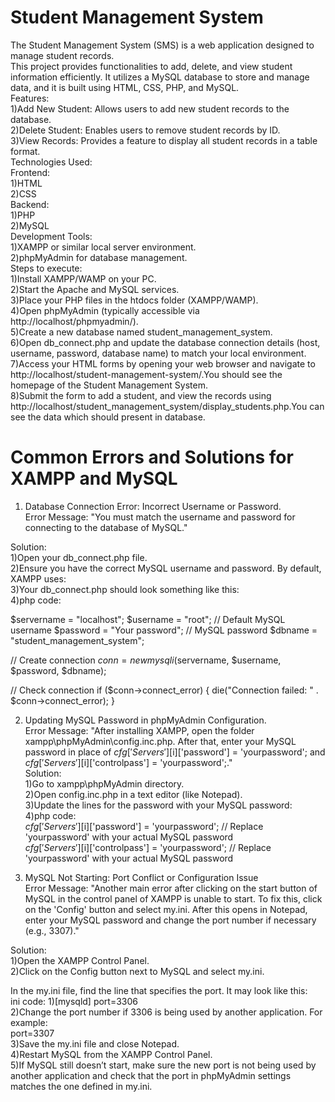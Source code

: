 # Student Management System
The Student Management System (SMS) is a web application designed to manage student records.\
This project provides functionalities to add, delete, and view student information efficiently. It utilizes a MySQL database to store and manage data, and it is built using HTML, CSS, PHP, and MySQL.
\
Features:\
1)Add New Student: Allows users to add new student records to the database.\
2)Delete Student: Enables users to remove student records by ID.\
3)View Records: Provides a feature to display all student records in a table format.
\
Technologies Used:
\
Frontend:\
1)HTML\
2)CSS
\
Backend:\
1)PHP\
2)MySQL
\
Development Tools:
\
1)XAMPP or similar local server environment.\
2)phpMyAdmin for database management.
\
Steps to execute:\
1)Install XAMPP/WAMP on your PC.\
2)Start the Apache and MySQL services.\
3)Place your PHP files in the htdocs folder (XAMPP/WAMP).\
4)Open phpMyAdmin (typically accessible via http://localhost/phpmyadmin/).
\
5)Create a new database named student_management_system.\
6)Open db_connect.php and update the database connection details (host, username, password, database name) to match your local environment.\
7)Access your HTML forms by opening your web browser and navigate to http://localhost/student-management-system/.You should see the homepage of the Student Management System.\
8)Submit the form to add a student, and view the records using http://localhost/student_management_system/display_students.php.You can see the data which should present in database.

# Common Errors and Solutions for XAMPP and MySQL

1. Database Connection Error: Incorrect Username or Password.\
Error Message: "You must match the username and password for connecting to the database of MySQL."

Solution:\
1)Open your db_connect.php file.\
2)Ensure you have the correct MySQL username and password. By default, XAMPP uses:\
3)Your db_connect.php should look something like this:\
4)php code:


$servername = "localhost";
$username = "root"; // Default MySQL username
$password = "Your password";     // MySQL password
$dbname = "student_management_system";

// Create connection
$conn = new mysqli($servername, $username, $password, $dbname);

// Check connection
if ($conn->connect_error) {
    die("Connection failed: " . $conn->connect_error);
}



2. Updating MySQL Password in phpMyAdmin Configuration.\
Error Message: "After installing XAMPP, open the folder xampp\phpMyAdmin\config.inc.php. After that, enter your MySQL password in place of $cfg['Servers'][$i]['password'] = 'yourpassword'; and $cfg['Servers'][$i]['controlpass'] = 'yourpassword';."
\
Solution:
\
1)Go to xampp\phpMyAdmin directory.\
2)Open config.inc.php in a text editor (like Notepad).\
3)Update the lines for the password with your MySQL password:\
4)php code:
\
$cfg['Servers'][$i]['password'] = 'yourpassword'; // Replace 'yourpassword' with your actual MySQL password\
$cfg['Servers'][$i]['controlpass'] = 'yourpassword'; // Replace 'yourpassword' with your actual MySQL password


3. MySQL Not Starting: Port Conflict or Configuration Issue\
Error Message: "Another main error after clicking on the start button of MySQL in the control panel of XAMPP is unable to start. To fix this, click on the 'Config' button and select my.ini. After this opens in Notepad, enter your MySQL password and change the port number if necessary (e.g., 3307)."

Solution:\
1)Open the XAMPP Control Panel.\
2)Click on the Config button next to MySQL and select my.ini.

In the my.ini file, find the line that specifies the port. It may look like this:\
ini code:
1)[mysqld]
port=3306\
2)Change the port number if 3306 is being used by another application. For example:\
port=3307\
3)Save the my.ini file and close Notepad.\
4)Restart MySQL from the XAMPP Control Panel.\
5)If MySQL still doesn’t start, make sure the new port is not being used by another application and check that the port in phpMyAdmin settings matches the one defined in my.ini.
